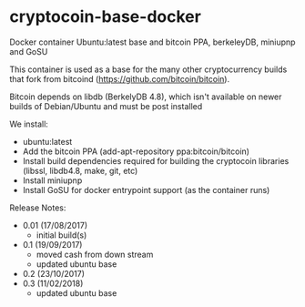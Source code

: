 # cryptocoin-base-docker
Docker container Ubuntu:latest base and bitcoin PPA, berkeleyDB, miniupnp and GoSU

This container is used as a base for the many other cryptocurrency builds that fork from bitcoind (https://github.com/bitcoin/bitcoin).

Bitcoin depends on libdb (BerkelyDB 4.8), which isn't available on newer builds of Debian/Ubuntu and must be post installed

We install:
- ubuntu:latest
- Add the bitcoin PPA (add-apt-repository ppa:bitcoin/bitcoin)
- Install build dependencies required for building the cryptocoin libraries (libssl, libdb4.8, make, git, etc)
- Install miniupnp
- Install GoSU for docker entrypoint support (as the container runs)

Release Notes:
- 0.01 (17/08/2017)
  - initial build(s)
- 0.1 (19/09/2017)
  - moved cash from down stream
  - updated ubuntu base
- 0.2 (23/10/2017)
- 0.3 (11/02/2018)
  - updated ubuntu base
